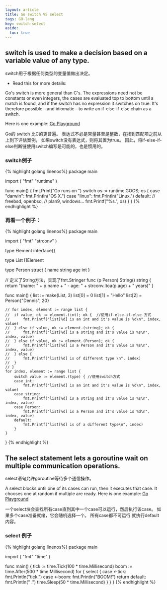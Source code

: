 ```yaml
---
layout: article
title: Go switch VS select
tags: GO-lang
key: switch-select
aside:
  toc: true
---
```



## switch is used to make a decision based on a variable value of any type.

switch用于根据任何类型的变量值做出决定。

+ Read this for more details:

Go's switch is more general than C's. The expressions need not be constants or even integers, the cases are evaluated top to bottom until a match is found, and if the switch has no expression it switches on true. It's therefore possible—and idiomatic—to write an if-else-if-else chain as a switch.

Here is one example: [Go Playground](https://play.golang.org/p/g7F7d7OG43)

Go的 switch 比C的更普遍。 表达式不必是常量甚至是整数，在找到匹配项之前从上到下评估案例，
如果switch没有表达式，则将其置为true。 因此，将if-else-if-else判断链使用switch编写是可能的，也是惯用的。
### switch例子
{% highlight golang linenos%}
package main

import (
    "fmt"
    "runtime"
)

func main() {
    fmt.Print("Go runs on ")
    switch os := runtime.GOOS; os {
    case "darwin":
        fmt.Println("OS X.")
    case "linux":
        fmt.Println("Linux.")
    default:
        // freebsd, openbsd,
        // plan9, windows...
        fmt.Printf("%s.", os)
    }
}
{% endhighlight %}


### 再看一个例子：

{% highlight golang linenos%}
package main

import (
	"fmt"
	"strconv"
)

type Element interface{}

type List []Element

type Person struct {
	name string
	age  int
}

// 定义了String方法，实现了fmt.Stringer
func (p Person) String() string {
	return "(name: " + p.name + " - age: " + strconv.Itoa(p.age) + " years)"
}

func main() {
	list := make(List, 3)
	list[0] = 0
	list[1] = "Hello"
	list[2] = Person{"Dennis", 20}

	// for index, element := range list {
	// 	if value, ok := element.(int); ok {  //使用if-else-if-else 方式
	// 		fmt.Printf("list[%d] is an int and it's value is %d\n", index, value)
	// 	} else if value, ok := element.(string); ok {
	// 		fmt.Printf("list[%d] is a string and it's value is %s\n", index, value)
	// 	} else if value, ok := element.(Person); ok {
	// 		fmt.Printf("list[%d] is a Person and it's value is %s\n", index, value)
	// 	} else {
	// 		fmt.Printf("list[%d] is of different type \n", index)
	// 	}
	// }
	for index, element := range list {
		switch value := element.(type) { //使用switch方式
		case int:
			fmt.Printf("list[%d] is an int and it's value is %d\n", index, value)
		case string:
			fmt.Printf("list[%d] is a string and it's value is %s\n", index, value)
		case Person:
			fmt.Printf("list[%d] is a Person and it's value is %d\n", index, value)
		default:
			fmt.Printf("list[%d] is of a different type\n", index)
		}
	}
}
{% endhighlight %}

## The select statement lets a goroutine wait on multiple communication operations.

select语句允许goroutine等待多个通信操作。

A select blocks until one of its cases can run, then it executes that case. It chooses one at random if multiple are ready. Here is one example: [Go Playground](https://play.golang.org/p/ipOXPcmWcL)


一个select块会查找所有case直到其中一个case可以运行，然后执行该case。 如果多个case准备就绪，它会随机选择一个。 
所有case都不可运行 就执行default内容。

### select 例子
{% highlight golang linenos%}
package main

import (
    "fmt"
    "time"
)

func main() {
    tick := time.Tick(100 * time.Millisecond)
    boom := time.After(500 * time.Millisecond)
    for {
        select {
        case <-tick:
            fmt.Println("tick.")
        case <-boom:
            fmt.Println("BOOM!")
            return
        default:
            fmt.Println("    .")
            time.Sleep(50 * time.Millisecond)
        }
    }
}
{% endhighlight %}